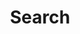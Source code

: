 ---
title: "Search"
#date: 2022-03-06
slug: "search"
layout: "search"
outputs:
    - html
    - json
menu:
    main:
#        name: 
        weight: 5
        params: 
            icon: search

comments: false
toc: false
---